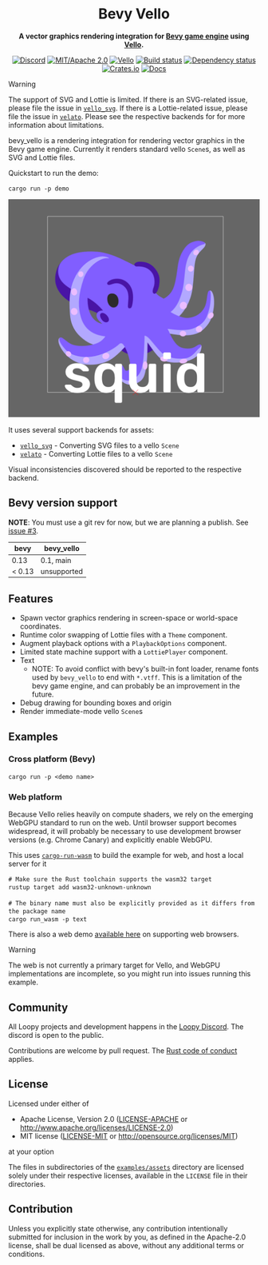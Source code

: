 <div align="center">

# Bevy Vello

**A vector graphics rendering integration for [Bevy game engine](https://bevyengine.org) using [Vello](https://vello.dev).**

[![Discord](https://img.shields.io/discord/913957940560531456.svg?label=Loopy&logo=discord&logoColor=ffffff&color=ffffff&labelColor=000000)](https://discord.gg/zrjnQzdjCB)
[![MIT/Apache 2.0](https://img.shields.io/badge/license-MIT%2FApache-blue.svg)](#license)
[![Vello](https://img.shields.io/badge/vello-v0.1.0-purple.svg)](https://crates.io/crates/vello)
[![Build status](https://github.com/loopystudios/bevy_vello/workflows/CI/badge.svg)](https://github.com/loopystudios/bevy_vello/actions)
[![Dependency status](https://deps.rs/repo/github/loopystudios/bevy_vello/status.svg)](https://deps.rs/repo/github/loopystudios/bevy_vello)
[![Crates.io](https://img.shields.io/crates/v/bevy_vello.svg)](https://crates.io/crates/bevy_vello)
[![Docs](https://img.shields.io/docsrs/bevy_vello)](https://docs.rs/bevy_vello)

</div>

> [!WARNING]
> The support of SVG and Lottie is limited. If there is an SVG-related issue, please file the issue in [`vello_svg`](https://github.com/linebender/vello_svg). If there is a Lottie-related issue, please file the issue in [`velato`](https://github.com/linebender/velato). Please see the respective backends for for more information about limitations.

bevy_vello is a rendering integration for rendering vector graphics in the Bevy game engine. Currently it renders standard vello `Scene`s, as well as SVG and Lottie files.

Quickstart to run the demo:

```shell
cargo run -p demo
```

![Alt text](image.png)

It uses several support backends for assets:

- [`vello_svg`](https://github.com/linebender/vello_svg) - Converting SVG files to a vello `Scene`
- [`velato`](https://github.com/linebender/velato) - Converting Lottie files to a vello `Scene`

Visual inconsistencies discovered should be reported to the respective backend.

## Bevy version support

**NOTE**: You must use a git rev for now, but we are planning a publish. See [issue #3](https://github.com/loopystudios/bevy_vello/issues/3).

|bevy|bevy_vello|
|---|---|
|0.13|0.1, main|
|< 0.13| unsupported |

## Features

- Spawn vector graphics rendering in screen-space or world-space coordinates.
- Runtime color swapping of Lottie files with a `Theme` component.
- Augment playback options with a `PlaybackOptions` component.
- Limited state machine support with a `LottiePlayer` component.
- Text
  - NOTE: To avoid conflict with bevy's built-in font loader, rename fonts used by `bevy_vello` to end with `*.vtff`. This is a limitation of the bevy game engine, and can probably be an improvement in the future.
- Debug drawing for bounding boxes and origin
- Render immediate-mode vello `Scene`s

## Examples

### Cross platform (Bevy)

```shell
cargo run -p <demo name>
```

### Web platform

Because Vello relies heavily on compute shaders, we rely on the emerging WebGPU standard to run on the web.
Until browser support becomes widespread, it will probably be necessary to use development browser versions (e.g. Chrome Canary) and explicitly enable WebGPU.

This uses [`cargo-run-wasm`](https://github.com/rukai/cargo-run-wasm) to build the example for web, and host a local server for it

```shell
# Make sure the Rust toolchain supports the wasm32 target
rustup target add wasm32-unknown-unknown

# The binary name must also be explicitly provided as it differs from the package name
cargo run_wasm -p text
```

There is also a web demo [available here](https://loopystudios.github.io/bevy_vello) on supporting web browsers.

> [!WARNING]
> The web is not currently a primary target for Vello, and WebGPU implementations are incomplete, so you might run into issues running this example.

## Community

All Loopy projects and development happens in the [Loopy Discord](https://discord.gg/zrjnQzdjCB). The discord is open to the public.

Contributions are welcome by pull request. The [Rust code of conduct](https://www.rust-lang.org/policies/code-of-conduct) applies.

## License

Licensed under either of

- Apache License, Version 2.0
   ([LICENSE-APACHE](LICENSE-APACHE) or <http://www.apache.org/licenses/LICENSE-2.0>)
- MIT license
   ([LICENSE-MIT](LICENSE-MIT) or <http://opensource.org/licenses/MIT>)

at your option

The files in subdirectories of the [`examples/assets`](/examples/assets) directory are licensed solely under
their respective licenses, available in the `LICENSE` file in their directories.

## Contribution

Unless you explicitly state otherwise, any contribution intentionally submitted
for inclusion in the work by you, as defined in the Apache-2.0 license, shall be
dual licensed as above, without any additional terms or conditions.
